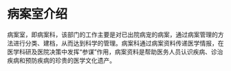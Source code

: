 # 病案室介绍

病案室，即病案科，该部门的工作主要是对已出院病宠的病案，通过病案管理的方法进行分类、建档，从而达到科学的管理。病案科通过病案资料传递医学情报，在医学科研及医院决策中发挥“参谋”作用，病案资料是帮助医务人员认识疾病、诊治疾病和预防疾病的珍贵的医学文化遗产。
